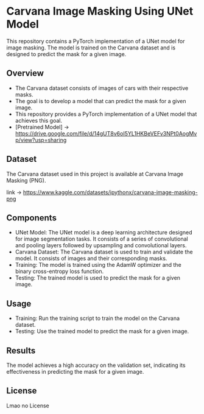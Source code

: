 # Carvana Image Masking Using UNet Model

This repository contains a PyTorch implementation of a UNet model for image masking. The model is trained on the Carvana dataset and is designed to predict the mask for a given image.

## Overview
- The Carvana dataset consists of images of cars with their respective masks.
- The goal is to develop a model that can predict the mask for a given image.
- This repository provides a PyTorch implementation of a UNet model that achieves this goal.
- [Pretrained Model] -> https://drive.google.com/file/d/14gUT8v6oI5YL1HKBeVEFv3NPt0AogMvp/view?usp=sharing

## Dataset
The Carvana dataset used in this project is available at Carvana Image Masking (PNG).

link -> https://www.kaggle.com/datasets/ipythonx/carvana-image-masking-png

## Components
- UNet Model: The UNet model is a deep learning architecture designed for image segmentation tasks. It consists of a series of convolutional and pooling layers followed by upsampling and convolutional layers.
- Carvana Dataset: The Carvana dataset is used to train and validate the model. It consists of images and their corresponding masks.
- Training: The model is trained using the AdamW optimizer and the binary cross-entropy loss function.
- Testing: The trained model is used to predict the mask for a given image.

## Usage

- Training: Run the training script to train the model on the Carvana dataset.
- Testing: Use the trained model to predict the mask for a given image.

## Results
The model achieves a high accuracy on the validation set, indicating its effectiveness in predicting the mask for a given image.

## License
Lmao no License
